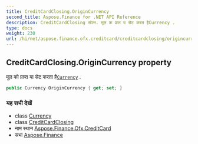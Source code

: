 ```yaml
---
title: CreditCardClosing.OriginCurrency
second_title: Aspose.Finance for .NET API Reference
description: CreditCardClosing संपत्त. मूल क प्रप्त य सेट करत हैCurrency .
type: docs
weight: 230
url: /hi/net/aspose.finance.ofx.creditcard/creditcardclosing/origincurrency/
---
```

## CreditCardClosing.OriginCurrency property

मूल को प्राप्त या सेट करता है[`Currency`](../currency/) .

```csharp
public Currency OriginCurrency { get; set; }
```

### यह सभी देखें

* class [Currency](../../../aspose.finance.ofx/currency/)
* class [CreditCardClosing](../)
* नाम स्थान [Aspose.Finance.Ofx.CreditCard](../../creditcardclosing/)
* सभा [Aspose.Finance](../../../)


